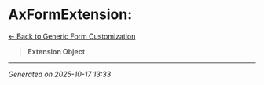 # AxFormExtension: 

[← Back to Generic Form Customization](../README.md)

> **Extension Object**

---

*Generated on 2025-10-17 13:33*
